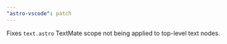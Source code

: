 ```yaml
---
"astro-vscode": patch
---
```


Fixes `text.astro` TextMate scope not being applied to top-level text nodes.
